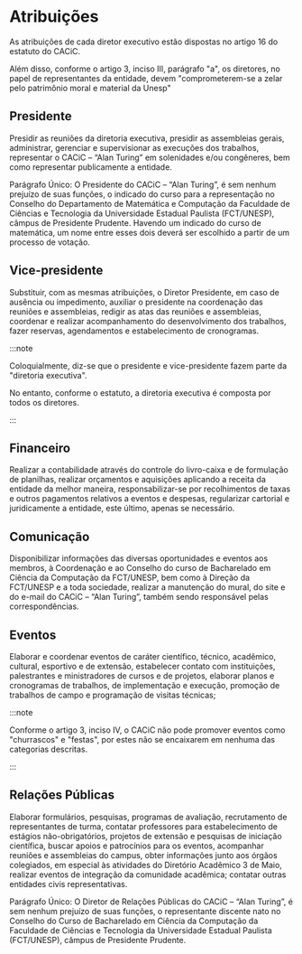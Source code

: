 # Atribuições

As atribuições de cada diretor executivo estão dispostas no artigo 16 do estatuto do CACiC.

Além disso, conforme o artigo 3, inciso III, parágrafo "a", os diretores, no papel de representantes da entidade, devem "comprometerem-se a zelar pelo patrimônio moral e material da Unesp"

## Presidente

Presidir as reuniões da diretoria executiva, presidir as assembleias gerais, administrar, gerenciar e supervisionar as execuções dos trabalhos, representar o CACiC – “Alan Turing” em solenidades e/ou congêneres, bem como representar publicamente a entidade.

Parágrafo Único: O Presidente do CACiC – “Alan Turing”​, é sem nenhum prejuízo de suas funções, o indicado do curso para a representação no Conselho do Departamento de Matemática e Computação da Faculdade de Ciências e Tecnologia da Universidade Estadual Paulista (FCT/UNESP), câmpus de Presidente Prudente. Havendo um indicado do curso de matemática, um nome entre esses dois deverá ser escolhido a partir de um processo de votação.

## Vice-presidente

Substituir, com as mesmas atribuições, o Diretor Presidente, em caso de ausência ou impedimento, auxiliar o presidente na coordenação das reuniões e assembleias, redigir as atas das reuniões e assembleias, coordenar e realizar acompanhamento do desenvolvimento dos trabalhos, fazer reservas, agendamentos e estabelecimento de cronogramas.

:::note

Coloquialmente, diz-se que o presidente e vice-presidente fazem parte da "diretoria executiva".

No entanto, conforme o estatuto, a diretoria executiva é composta por todos os diretores.

:::

## Financeiro

Realizar a contabilidade através do controle do livro-caixa e de formulação de planilhas, realizar orçamentos e aquisições aplicando a receita da entidade da melhor maneira, responsabilizar-se por recolhimentos de taxas e outros pagamentos relativos a eventos e despesas, regularizar cartorial e juridicamente a entidade, este último, apenas se necessário.

## Comunicação

Disponibilizar informações das diversas oportunidades e eventos aos membros, à Coordenação e ao Conselho do curso de Bacharelado em Ciência da Computação da FCT/UNESP, bem como à Direção da FCT/UNESP e a toda sociedade, realizar a manutenção do mural, do site e do e-mail do CACiC – “Alan Turing”​, também sendo responsável pelas correspondências.

## Eventos

Elaborar e coordenar eventos de caráter científico, técnico, acadêmico, cultural, esportivo e de extensão, estabelecer contato com instituições, palestrantes e ministradores de cursos e de projetos, elaborar planos e cronogramas de trabalhos, de implementação e execução, promoção de trabalhos de campo e programação de visitas técnicas;

:::note

Conforme o artigo 3, inciso IV, o CACiC não pode promover eventos como "churrascos" e "festas", por estes não se encaixarem em nenhuma das categorias descritas.

:::

## Relações Públicas

Elaborar formulários, pesquisas, programas de avaliação, recrutamento de representantes de turma, contatar professores para estabelecimento de estágios não-obrigatórios, projetos de extensão e pesquisas de iniciação científica, buscar apoios e patrocínios para os eventos, acompanhar reuniões e assembleias do campus, obter informações junto aos órgãos colegiados, em especial às atividades do Diretório Acadêmico 3 de Maio, realizar eventos de integração da comunidade acadêmica; contatar outras entidades civis representativas.

Parágrafo Único: O Diretor de Relações Públicas do CACiC – “Alan Turing”, é sem nenhum prejuízo de suas funções, o representante discente nato no Conselho do Curso de Bacharelado em Ciência da Computação da Faculdade de Ciências e Tecnologia da Universidade Estadual Paulista (FCT/UNESP), câmpus de Presidente Prudente.
